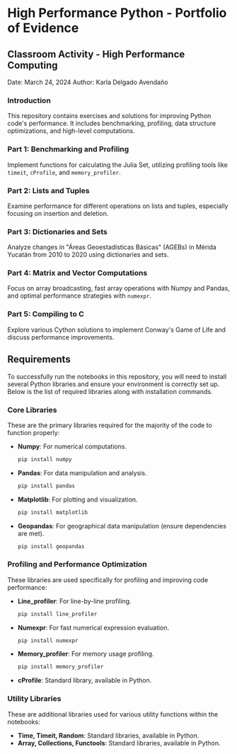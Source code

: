 
# High Performance Python - Portfolio of Evidence

## Classroom Activity - High Performance Computing
Date: March 24, 2024
Author: Karla Delgado Avendaño

### Introduction
This repository contains exercises and solutions for improving Python code's performance. It includes benchmarking, profiling, data structure optimizations, and high-level computations.

### Part 1: Benchmarking and Profiling
Implement functions for calculating the Julia Set, utilizing profiling tools like `timeit`, `cProfile`, and `memory_profiler`.

### Part 2: Lists and Tuples
Examine performance for different operations on lists and tuples, especially focusing on insertion and deletion.

### Part 3: Dictionaries and Sets
Analyze changes in "Áreas Geoestadísticas Básicas" (AGEBs) in Mérida Yucatán from 2010 to 2020 using dictionaries and sets.

### Part 4: Matrix and Vector Computations
Focus on array broadcasting, fast array operations with Numpy and Pandas, and optimal performance strategies with `numexpr`.

### Part 5: Compiling to C
Explore various Cython solutions to implement Conway's Game of Life and discuss performance improvements.


## Requirements

To successfully run the notebooks in this repository, you will need to install several Python libraries and ensure your environment is correctly set up. Below is the list of required libraries along with installation commands.

### Core Libraries
These are the primary libraries required for the majority of the code to function properly:

- **Numpy**: For numerical computations.
  ```bash
  pip install numpy
  ```
- **Pandas**: For data manipulation and analysis.
  ```bash
  pip install pandas
  ```
- **Matplotlib**: For plotting and visualization.
  ```bash
  pip install matplotlib
  ```
- **Geopandas**: For geographical data manipulation (ensure dependencies are met).
  ```bash
  pip install geopandas
  ```

### Profiling and Performance Optimization
These libraries are used specifically for profiling and improving code performance:

- **Line_profiler**: For line-by-line profiling.
  ```bash
  pip install line_profiler
  ```
- **Numexpr**: For fast numerical expression evaluation.
  ```bash
  pip install numexpr
  ```
- **Memory_profiler**: For memory usage profiling.
  ```bash
  pip install memory_profiler
  ```
- **cProfile**: Standard library, available in Python.

### Utility Libraries
These are additional libraries used for various utility functions within the notebooks:

- **Time, Timeit, Random**: Standard libraries, available in Python.
- **Array, Collections, Functools**: Standard libraries, available in Python.



